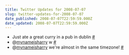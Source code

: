 ```yaml
---
title: Twitter Updates for 2008-07-07
slug: twitter-updates-for-2008-07-07
date_published: 2008-07-07T22:59:59.000Z
date_updated: 2008-07-07T22:59:59.000Z
---
```


- Just ate a great curry in a pub in dublin [#](http://twitter.com/joelgoodman/statuses/852197886)
- @[mynameisharry](http://twitter.com/mynameisharry) w [#](http://twitter.com/joelgoodman/statuses/852198285)
- @[mynameisharry](http://twitter.com/mynameisharry) we're almost in the same timezone! [#](http://twitter.com/joelgoodman/statuses/852198735)
